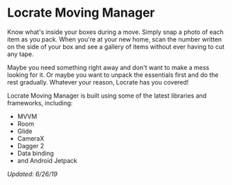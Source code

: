 # Locrate Moving Manager

Know what's inside your boxes during a move. Simply snap a photo of each item as you pack. When you're at your new home, scan the number written on the side of your box and see a gallery of items without ever having to cut any tape.

Maybe you need something right away and don't want to make a mess looking for it. Or maybe you want to unpack the essentials first and do the rest gradually. Whatever your reason, Locrate has you covered!

Locrate Moving Manager is built using some of the latest libraries and frameworks, including:

- MVVM
- Room
- Glide
- CameraX
- Dagger 2
- Data binding
- and Android Jetpack

*Updated: 6/26/19*
